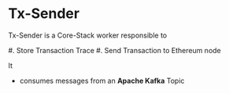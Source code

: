 # Tx-Sender

Tx-Sender is a Core-Stack worker responsible to 

#. Store Transaction Trace
#. Send Transaction to Ethereum node

It
- consumes messages from an **Apache Kafka** Topic
